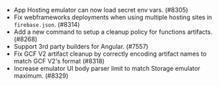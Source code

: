 - App Hosting emulator can now load secret env vars. (#8305)
- Fix webframeworks deployments when using multiple hosting sites in `firebase.json`. (#8314)
- Add a new command to setup a cleanup policy for functions artifacts. (#8268)
- Support 3rd party builders for Angular. (#7557)
- Fix GCF V2 artifact cleanup by correctly encoding artifact names to match GCF V2's format (#8318)
- Increase emulator UI body parser limit to match Storage emulator maximum. (#8329)
